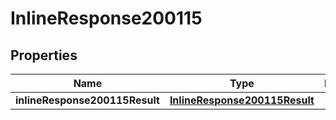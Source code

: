 # InlineResponse200115

## Properties
Name | Type | Description | Notes
------------ | ------------- | ------------- | -------------
**inlineResponse200115Result** | [**InlineResponse200115Result**](InlineResponse200115Result.md) |  |  [optional]
